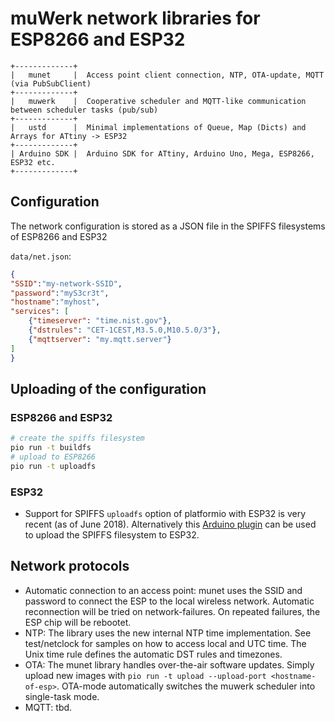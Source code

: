 # muWerk network libraries for ESP8266 and ESP32

```
+-------------+
|   munet     |  Access point client connection, NTP, OTA-update, MQTT (via PubSubClient)
+-------------+
|   muwerk    |  Cooperative scheduler and MQTT-like communication between scheduler tasks (pub/sub) 
+-------------+
|   ustd      |  Minimal implementations of Queue, Map (Dicts) and Arrays for ATtiny -> ESP32
+-------------+
| Arduino SDK |  Arduino SDK for ATtiny, Arduino Uno, Mega, ESP8266, ESP32 etc.
+-------------+
```

## Configuration
The network configuration is stored as a JSON file in the SPIFFS filesystems of ESP8266 and ESP32

`data/net.json`:

```json
{
"SSID":"my-network-SSID",
"password":"myS3cr3t",
"hostname":"myhost",
"services": [
    {"timeserver": "time.nist.gov"},
    {"dstrules": "CET-1CEST,M3.5.0,M10.5.0/3"},
    {"mqttserver": "my.mqtt.server"}
]
}
```

## Uploading of the configuration

### ESP8266 and ESP32

```bash
# create the spiffs filesystem
pio run -t buildfs
# upload to ESP8266
pio run -t uploadfs
```

### ESP32

* Support for SPIFFS `uploadfs` option of platformio with ESP32 is very recent (as of June 2018). Alternatively this [Arduino plugin](https://github.com/me-no-dev/arduino-esp32fs-plugin) can be used to upload the SPIFFS filesystem to ESP32.

## Network protocols

* Automatic connection to an access point: munet uses the SSID and password to connect the ESP to the local wireless network. Automatic reconnection will be tried on network-failures. On repeated failures, the ESP chip will be rebootet.
* NTP: The library uses the new internal NTP time implementation. See test/netclock for samples on how to access local and UTC time. The Unix time rule defines the automatic DST rules and timezones.
* OTA: The munet library handles over-the-air software updates. Simply upload new images with `pio run -t upload --upload-port <hostname-of-esp>`. OTA-mode automatically switches the muwerk scheduler into single-task mode.
* MQTT: tbd.
